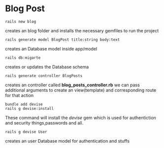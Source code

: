 # Blog Post

```
rails new blog
```
creates an blog folder and installs the necessary gemfiles to run the project

```
rails generate model BlogPost title:string body:text
```
creates an Database model inside app/model

```
rails db:migarte
```
creates or updates the Database schema

```
rails generate controller BlogPosts
```
creates an controller called **blog_posts_controller.rb**
we can pass additional arguments to create an view(template) and corresponding route for that action

```
bundle add devise
rails g devise:install
```
These command will install the *devise* gem which is used for authentiction and security things,passwords and all.

```
rails g devise User
```
creates an user Database model for authentication and stuffs



